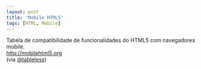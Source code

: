 ```yaml
---
layout: post
title: 'Mobile HTML5'
tags: [HTML, Mobile]
---
```


Tabela de compatibilidade de funcionalidades do HTML5 com navegadores mobile.<br>
<http://mobilehtml5.org><br>
(via [@tableless](https://twitter.com/tableless/status/596357667175714816))
